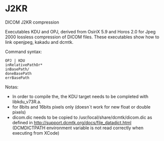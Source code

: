 # J2KR
DICOM J2KR compression

Executables KDU and OPJ, derived from OsiriX 5.9 and Horos 2.0 for Jpeg 2000 lossless compression of DICOM files. These executables show how to link openjpeg, kakadu and dcmtk.

Command syntax:

```
OPJ | KDU
inRelativePathOr*
inBasePath/
doneBasePath
errBasePath
```

Notas:
* In order to compile the, the KDU target needs to be completed with libkdu_v73R.a.
* for 8bits and 16bits pixels only (doesn´t work for new float or double pixels)
* dicom.dic needs to be copied to /usr/local/share/dcmtk/dicom.dic as defined in http://support.dcmtk.org/docs/file_datadict.html (DCMDICTPATH environment variable is not read correctly when executing from XCode)
